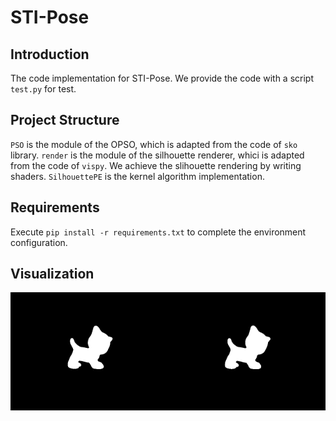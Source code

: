 # STI-Pose
## Introduction
  The code implementation for STI-Pose.
  We provide the code with a script `test.py` for test.
## Project Structure
  `PSO` is the module of the OPSO, which is adapted from the code of `sko` library.
  `render` is the module of the silhouette renderer, whici is adapted from the code of `vispy`. We achieve the slihouette rendering by writing shaders.
  `SilhouettePE` is the kernel algorithm implementation.
## Requirements
  Execute `pip install -r requirements.txt` to complete the environment configuration.
## Visualization
<div style="display:flex">
  <img src="ref_silhouette.png" alt="ref_silhouette.png" width="50%" height="50%">
  <img src="result_silhouette.png" alt="result_silhouette.png" width="50%" height="50%">
</div>
  
